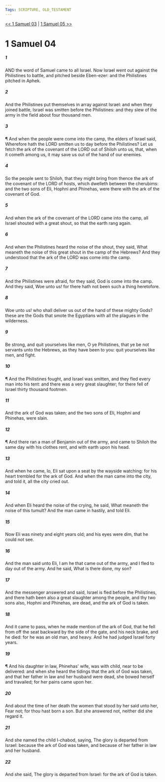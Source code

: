 ```yaml
---
Tags: SCRIPTURE, OLD_TESTAMENT
---
```


[<< 1 Samuel 03](OLD_TESTAMENT/09_1_Samuel/1_Samuel_03.md) | [1 Samuel 05 >>](OLD_TESTAMENT/09_1_Samuel/1_Samuel_05.md)

# 1 Samuel 04

##### 1

AND the word of Samuel came to all Israel. Now Israel went out against the Philistines to battle, and pitched beside Eben-ezer: and the Philistines pitched in Aphek.

##### 2

And the Philistines put themselves in array against Israel: and when they joined battle, Israel was smitten before the Philistines: and they slew of the army in the field about four thousand men.

##### 3

¶ And when the people were come into the camp, the elders of Israel said, Wherefore hath the LORD smitten us to day before the Philistines? Let us fetch the ark of the covenant of the LORD out of Shiloh unto us, that, when it cometh among us, it may save us out of the hand of our enemies.

##### 4

So the people sent to Shiloh, that they might bring from thence the ark of the covenant of the LORD of hosts, which dwelleth between the cherubims: and the two sons of Eli, Hophni and Phinehas, were there with the ark of the covenant of God.

##### 5

And when the ark of the covenant of the LORD came into the camp, all Israel shouted with a great shout, so that the earth rang again.

##### 6

And when the Philistines heard the noise of the shout, they said, What meaneth the noise of this great shout in the camp of the Hebrews? And they understood that the ark of the LORD was come into the camp.

##### 7

And the Philistines were afraid, for they said, God is come into the camp. And they said, Woe unto us! for there hath not been such a thing heretofore.

##### 8

Woe unto us! who shall deliver us out of the hand of these mighty Gods? these are the Gods that smote the Egyptians with all the plagues in the wilderness.

##### 9

Be strong, and quit yourselves like men, O ye Philistines, that ye be not servants unto the Hebrews, as they have been to you: quit yourselves like men, and fight.

##### 10

¶ And the Philistines fought, and Israel was smitten, and they fled every man into his tent: and there was a very great slaughter; for there fell of Israel thirty thousand footmen.

##### 11

And the ark of God was taken; and the two sons of Eli, Hophni and Phinehas, were slain.

##### 12

¶ And there ran a man of Benjamin out of the army, and came to Shiloh the same day with his clothes rent, and with earth upon his head.

##### 13

And when he came, lo, Eli sat upon a seat by the wayside watching: for his heart trembled for the ark of God. And when the man came into the city, and told it, all the city cried out.

##### 14

And when Eli heard the noise of the crying, he said, What meaneth the noise of this tumult? And the man came in hastily, and told Eli.

##### 15

Now Eli was ninety and eight years old; and his eyes were dim, that he could not see.

##### 16

And the man said unto Eli, I am he that came out of the army, and I fled to day out of the army. And he said, What is there done, my son?

##### 17

And the messenger answered and said, Israel is fled before the Philistines, and there hath been also a great slaughter among the people, and thy two sons also, Hophni and Phinehas, are dead, and the ark of God is taken.

##### 18

And it came to pass, when he made mention of the ark of God, that he fell from off the seat backward by the side of the gate, and his neck brake, and he died: for he was an old man, and heavy. And he had judged Israel forty years.

##### 19

¶ And his daughter in law, Phinehas' wife, was with child, near to be delivered: and when she heard the tidings that the ark of God was taken, and that her father in law and her husband were dead, she bowed herself and travailed; for her pains came upon her.

##### 20

And about the time of her death the women that stood by her said unto her, Fear not; for thou hast born a son. But she answered not, neither did she regard it.

##### 21

And she named the child I-chabod, saying, The glory is departed from Israel: because the ark of God was taken, and because of her father in law and her husband.

##### 22

And she said, The glory is departed from Israel: for the ark of God is taken.

